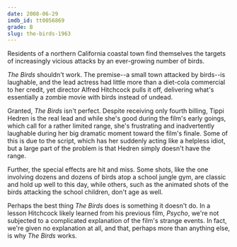 ```yaml
---
date: 2008-06-29
imdb_id: tt0056869
grade: B
slug: the-birds-1963
---
```


Residents of a northern California coastal town find themselves the targets of increasingly vicious attacks by an ever-growing number of birds.

_The Birds_ shouldn't work. The premise--a small town attacked by birds--is laughable, and the lead actress had little more than a diet-cola commercial to her credit, yet director Alfred Hitchcock pulls it off, delivering what's essentially a zombie movie with birds instead of undead.

Granted, _The Birds_ isn't perfect. Despite receiving only fourth billing, Tippi Hedren is the real lead and while she's good during the film's early goings, which call for a rather limited range, she's frustrating and inadvertently laughable during her big dramatic moment toward the film's finale. Some of this is due to the script, which has her suddenly acting like a helpless idiot, but a large part of the problem is that Hedren simply doesn't have the range.

Further, the special effects are hit and miss. Some shots, like the one involving dozens and dozens of birds atop a school jungle gym, are classic and hold up well to this day, while others, such as the animated shots of the birds attacking the school children, don't age as well.

Perhaps the best thing _The Birds_ does is something it doesn't do. In a lesson Hitchcock likely learned from his previous film, <span data-imdb-id="tt0054215">_Psycho_</span>, we're not subjected to a complicated explanation of the film's strange events. In fact, we're given no explanation at all, and that, perhaps more than anything else, is why _The Birds_ works.
